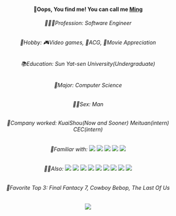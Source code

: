 <div>
  <div align="center">
   <h4>🫣Oops, You find me! You can call me <a href="https://github.com/123Chaos">Ming</a></h4>
   <div>
     <h6>🧑🏻‍💻Profession: Software Engineer</h6>
     <h6>🥳Hobby: 🎮Video games, 🫠ACG, 🎥Movie Appreciation</h6>
     <h6>📚Education: Sun Yat-sen University(Undergraduate)</h6>
     <h6>🎃Major: Computer Science</h6>
     <h6>👶🏻Sex: Man</h6>
     <h6>👾Company worked: KuaiShou(Now and Sooner) Meituan(intern) CEC(intern)</h6>
     <h6>🤪Familiar with: 
     <img src="https://img.shields.io/badge/Typescript-blue">
     <img src="https://img.shields.io/badge/Java-%231B7F79">
     <img src="https://img.shields.io/badge/Python-%236554DE">
     <img src="https://img.shields.io/badge/C++-%2300CCC0">
     <img src="https://img.shields.io/badge/Rust-brown">
     </h6>
     <h6>🥷🏻Also: 
     <img src="https://img.shields.io/badge/Vue-%2372F2EB">
     <img src="https://img.shields.io/badge/React-%233FE8DF">
     <img src="https://img.shields.io/badge/NestJS-%233FE8A5">
     <img src="https://img.shields.io/badge/ReactNative-%233FE8A5">
     <img src="https://img.shields.io/badge/Springboot-%2330DB9E">
     <img src="https://img.shields.io/badge/mysql-%23549BDE">
     <img src="https://img.shields.io/badge/hive-white">
     <img src="https://img.shields.io/badge/redis-red">
     <img src="https://img.shields.io/badge/mongodb-%235470DE">
     </h6>
     <h6>🐣Favorite Top 3: Final Fantacy 7, Cowboy Bebop, The Last Of Us</h6>
  </div>
  <div>
    <img src="https://github-readme-stats.vercel.app/api/top-langs/?username=123Chaos&hide_title=true&hide_border=true&text_color=000&bg_color=eee"/>
  </div>
</div>
